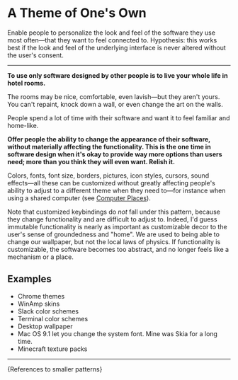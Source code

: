 # A Theme of One's Own

Enable people to personalize the look and feel of
the software they use most often—that they want to feel
connected to. Hypothesis: this works best if the
look and feel of the underlying interface is never
altered without the user's consent.

---

**To use only software designed by other people is to live your whole life in
hotel rooms.**

The rooms may be nice, comfortable, even lavish—but they aren't yours.
You can't repaint, knock down a wall, or even change the art
on the walls.

People spend a lot of time with their software and want it to feel
familiar and home-like.

**Offer people the ability to change the appearance of their software, without
materially affecting the functionality. This is the one time in software design
when it's okay to provide way more options than users need; more than you
think they will even want. Relish it.**

Colors, fonts, font size, borders, pictures, icon styles, cursors, sound effects—all
these can be customized without greatly affecting people's ability to adjust
to a different theme when they need to—for instance when using a shared computer
(see [Computer Places](./computer-places.md)).

Note that customized keybindings
do *not* fall under this pattern, because they change functionality and are difficult
to adjust to. Indeed, I'd guess immutable functionality is nearly as important as
customizable decor to the user's sense of groundedness and "home". We are used to
being able to change our wallpaper, but not the local laws of physics. If functionality
is customizable, the software becomes too abstract, and no longer feels like a
mechanism or a place.

## Examples

- Chrome themes
- WinAmp skins
- Slack color schemes
- Terminal color schemes
- Desktop wallpaper
- Mac OS 9.1 let you change the system font. Mine was Skia for a long time.
- Minecraft texture packs

---

{References to smaller patterns}
